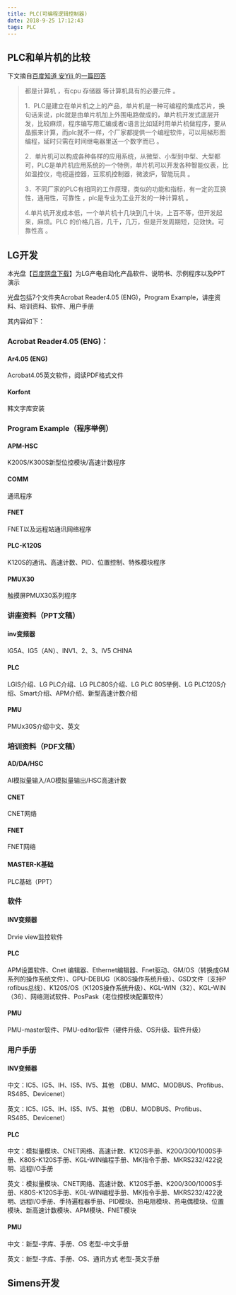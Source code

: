```yaml
---
title: PLC(可编程逻辑控制器)
date: 2018-9-25 17:12:43
tags: PLC
---
```


## PLC和单片机的比较

下文摘自[百度知道 安Yili ](https://zhidao.baidu.com/usercenter?uid=e1684069236f25705e79f206)的[一篇回答](https://zhidao.baidu.com/question/102211098.html#wgt-answers)

> 都是计算机 ，有cpu 存储器 等计算机具有的必要元件 。
> 
> 1．PLC是建立在单片机之上的产品，单片机是一种可编程的集成芯片，换句话来说，plc就是由单片机加上外围电路做成的，单片机开发式底层开发，比较麻烦，程序编写用汇编或者c语言比如延时用单片机做程序，要从晶振来计算，而plc就不一样，个厂家都提供一个编程软件，可以用梯形图编程，延时只需在时间继电器里送一个数字而已 。
>
> 2．单片机可以构成各种各样的应用系统，从微型、小型到中型、大型都可，PLC是单片机应用系统的一个特例，单片机可以开发各种智能仪表，比如温控仪，电视遥控器，豆浆机控制器，微波炉，智能玩具 。
>
> 3．不同厂家的PLC有相同的工作原理，类似的功能和指标，有一定的互换性，通用性，可靠性 ，plc是专业为工业开发的一种计算机 。
>
> 4.单片机开发成本低，一个单片机十几块到几十块，上百不等，但开发起来，麻烦。PLC 的价格几百，几千，几万，但是开发周期短，见效快。可靠性高 。

## LG开发

本光盘【[百度网盘下载](https://pan.baidu.com/s/1T0H-TcSOCJuD3m9igQqbTA)】为LG产电自动化产品软件、说明书、示例程序以及PPT演示

光盘包括7个文件夹Acrobat Reader4.05 (ENG)，Program Example，讲座资料、培训资料、软件、用户手册

其内容如下：

### Acrobat Reader4.05 (ENG)：

#### Ar4.05 (ENG)

Acrobat4.05英文软件，阅读PDF格式文件

#### Korfont

韩文字库安装

### Program Example（程序举例）

#### APM-HSC

K200S/K300S新型位控模块/高速计数程序

#### COMM

通讯程序

#### FNET

FNET以及远程站通讯网络程序

#### PLC-K120S

K120S的通讯、高速计数、PID、位置控制、特殊模块程序

#### PMUX30

触摸屏PMUX30系列程序

### 讲座资料（PPT文稿）

#### inv变频器

IG5A、IG5（AN）、INV1、2、3、IV5 CHINA

#### PLC

LGIS介绍、LG PLC介绍、LG PLC80S介绍、LG PLC 80S举例、LG PLC120S介绍、Smart介绍、APM介绍、新型高速计数介绍

#### PMU

PMUx30S介绍中文、英文

### 培训资料（PDF文稿）

#### AD/DA/HSC

AI模拟量输入/AO模拟量输出/HSC高速计数

#### CNET

CNET网络

#### FNET

FNET网络

#### MASTER-K基础

PLC基础（PPT）

### 软件

#### INV变频器

Drvie view监控软件

#### PLC

APM设置软件、Cnet 编辑器、Ethernet编辑器、Fnet驱动、GM/OS（转换成GM系列的操作系统文件）、GPU-DEBUG（K80S操作系统升级）、GSD文件（支持P rofibus总线）、K120S/OS（K120S操作系统升级）、KGL-WIN（32）、KGL-WIN（36）、网络测试软件、PosPask（老位控模块配置软件）

#### PMU

PMU-master软件、PMU-editor软件（硬件升级、OS升级、软件升级）

### 用户手册

#### INV变频器

中文：IC5、IG5、IH、IS5、IV5、其他 （DBU、MMC、MODBUS、Profibus、RS485、Devicenet）

英文：IC5、IG5、IH、IS5、IV5、其他 （DBU、MODBUS、Profibus、RS485、Devicenet）

#### PLC

中文：模拟量模块、CNET网络、高速计数、K120S手册、K200/300/1000S手册、K80S-K120S手册、KGL-WIN编程手册、MK指令手册、MKRS232/422说明、远程I/O手册

英文：模拟量模块、CNET网络、高速计数、K120S手册、K200/300/1000S手册、K80S-K120S手册、KGL-WIN编程手册、MK指令手册、MKRS232/422说明、远程I/O手册、手持遍程器手册、PID模块、热电阻模块、热电偶模块、位置模块、新高速计数模块、APM模块、FNET模块

#### PMU         

中文：新型-字库、手册、OS        老型-中文手册

英文：新型-字库、手册、OS、通讯方式    老型-英文手册  

## Simens开发

